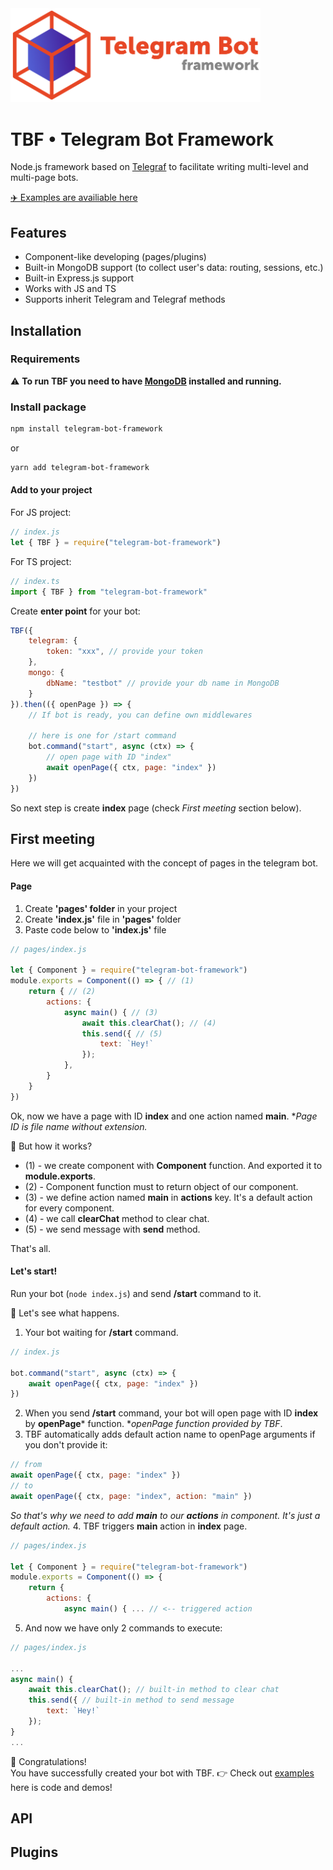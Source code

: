 <img src="https://github.com/powerdot/Telegram-Bot-Framework/blob/master/assets/head1-crop-trans.png?raw=true" width=400/>

# TBF • Telegram Bot Framework
Node.js framework based on [Telegraf](https://github.com/telegraf/telegraf) to facilitate writing multi-level and multi-page bots.

[✈️ Examples are availiable here](https://github.com/powerdot/Telegram-Bot-Framework/examples/)

## Features
* Component-like developing (pages/plugins)
* Built-in MongoDB support (to collect user's data: routing, sessions, etc.)
* Built-in Express.js support
* Works with JS and TS
* Supports inherit Telegram and Telegraf methods

## Installation

### Requirements

⚠️ **To run TBF you need to have [MongoDB](https://www.mongodb.com/) installed and running.**

### Install package

```bash
npm install telegram-bot-framework
```
or
```bash
yarn add telegram-bot-framework
```

#### Add to your project

For JS project:
```js
// index.js
let { TBF } = require("telegram-bot-framework")
```

For TS project:
```js
// index.ts
import { TBF } from "telegram-bot-framework"
```

Create **enter point** for your bot:
```js
TBF({
    telegram: {
        token: "xxx", // provide your token
    },
    mongo: {
        dbName: "testbot" // provide your db name in MongoDB
    }
}).then(({ openPage }) => {
    // If bot is ready, you can define own middlewares

    // here is one for /start command
    bot.command("start", async (ctx) => {
        // open page with ID "index"
        await openPage({ ctx, page: "index" })
    })
})
```

So next step is create **index** page (check *First meeting* section below).

## First meeting

Here we will get acquainted with the concept of pages in the telegram bot.

#### Page

1. Create **'pages' folder** in your project
2. Create **'index.js'** file in **'pages'** folder
3. Paste code below to **'index.js'** file
```js
// pages/index.js

let { Component } = require("telegram-bot-framework")
module.exports = Component(() => { // (1)
    return { // (2)
        actions: {
            async main() { // (3)
                await this.clearChat(); // (4)
                this.send({ // (5)
                    text: `Hey!`
                });
            },
        }
    }
})
```

Ok, now we have a page with ID **index** and one action named **main**.
**Page ID is file name without extension.*  

🤔 But how it works?

* (1) - we create component with **Component** function. And exported it to **module.exports**.
* (2) - Component function must to return object of our component.
* (3) - we define action named **main** in **actions** key. It's a default action for every component.
* (4) - we call **clearChat** method to clear chat.
* (5) - we send message with **send** method.

That's all.

#### Let's start!

Run your bot (`node index.js`) and send **/start** command to it.  

👀 Let's see what happens.
1. Your bot waiting for **/start** command.
```js
// index.js

bot.command("start", async (ctx) => {
    await openPage({ ctx, page: "index" })
})
```
2. When you send **/start** command, your bot will open page with ID **index** by **openPage*** function. 
**openPage function provided by TBF*.
3. TBF automatically adds default action name to openPage arguments if you don't provide it:
```js
// from
await openPage({ ctx, page: "index" })
// to
await openPage({ ctx, page: "index", action: "main" })
```
*So that's why we need to add **main** to our **actions** in component. It's just a default action.*
4. TBF triggers **main** action in **index** page.
```js
// pages/index.js

let { Component } = require("telegram-bot-framework")
module.exports = Component(() => {
    return {
        actions: { 
            async main() { ... // <-- triggered action
```
5. And now we have only 2 commands to execute: 
```js
// pages/index.js

...
async main() {
    await this.clearChat(); // built-in method to clear chat
    this.send({ // built-in method to send message
        text: `Hey!` 
    });
}
...
```

🎉 Congratulations!  
You have successfully created your bot with TBF.
👉 Check out [examples](https://github.com/powerdot/Telegram-Bot-Framework/tree/master/examples) here is code and demos!

## API



## Plugins


